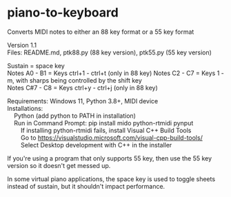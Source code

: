 # piano-to-keyboard
Converts MIDI notes to either an 88 key format or a 55 key format

Version 1.1  
Files: README.md, ptk88.py (88 key version), ptk55.py (55 key version)

Sustain = space key  
Notes A0 - B1 = Keys ctrl+1 - ctrl+t  (only in 88 key)
Notes C2 - C7 = Keys 1 - m, with sharps being controlled by the shift key  
Notes C#7 - C8 = Keys ctrl+y - ctrl+j  (only in 88 key)

Requirements: Windows 11, Python 3.8+, MIDI device  
Installations:   
  &nbsp;&nbsp;&nbsp;&nbsp;Python (add python to PATH in installation)  
  &nbsp;&nbsp;&nbsp;&nbsp;Run in Command Prompt: pip install mido python-rtmidi pynput  
    &nbsp;&nbsp;&nbsp;&nbsp;&nbsp;&nbsp;&nbsp;&nbsp;If installing python-rtmidi fails, install Visual C++ Build Tools  
    &nbsp;&nbsp;&nbsp;&nbsp;&nbsp;&nbsp;&nbsp;&nbsp;Go to https://visualstudio.microsoft.com/visual-cpp-build-tools/  
    &nbsp;&nbsp;&nbsp;&nbsp;&nbsp;&nbsp;&nbsp;&nbsp;Select Desktop development with C++ in the installer  

If you're using a program that only supports 55 key, then use the 55 key version so it doesn't get messed up.

In some virtual piano applications, the space key is used to toggle sheets instead of sustain, but it shouldn't impact performance.
